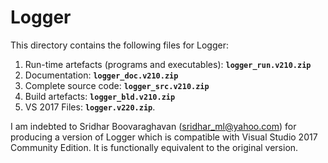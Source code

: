 # Logger

This directory contains the following files for Logger:

1. Run-time artefacts (programs and executables): **`logger_run.v210.zip`**
1. Documentation: **`logger_doc.v210.zip`**
1. Complete source code: **`logger_src.v210.zip`**
1. Build artefacts: **`logger_bld.v210.zip`**
1. VS 2017 Files: **`logger.v220.zip`**.

I am indebted to Sridhar Boovaraghavan (<sridhar_ml@yahoo.com>) for producing a version of Logger
which is compatible with Visual Studio 2017 Community Edition.
It  is functionally equivalent to the original version.

